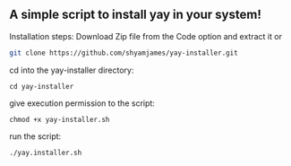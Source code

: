 ## A simple script to install yay in your system!

Installation steps:
Download Zip file from the Code option and extract it
or
```Bash
git clone https://github.com/shyamjames/yay-installer.git
```

cd into the yay-installer directory:
```
cd yay-installer
```

give execution permission to the script:
```
chmod +x yay-installer.sh
```

run the script:
```
./yay.installer.sh
```